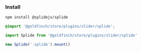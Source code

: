 ### Install

```bash
npm install @splidejs/splide
```

```css
@import '@goldfinch/store/plugins/slider/splide';
```

```js
import Splide from '@goldfinch/store/plugins/slider/splide'

new Splide('.splide').mount()
```
